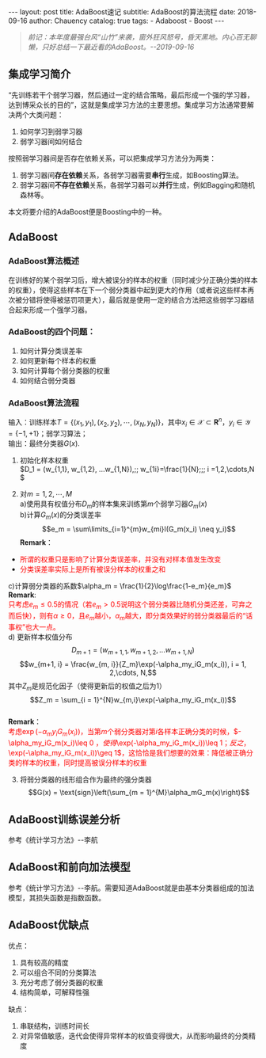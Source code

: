 <head>
    <script src="https://cdn.mathjax.org/mathjax/latest/MathJax.js?config=TeX-AMS-MML_HTMLorMML" type="text/javascript"></script>
    <script type="text/x-mathjax-config">
        MathJax.Hub.Config({
            tex2jax: {
            skipTags: ['script', 'noscript', 'style', 'textarea', 'pre'],
            inlineMath: [['$','$']]
            }
        });
    </script>
</head>
---
layout:     post
title:      AdaBoost速记
subtitle:   AdaBoost的算法流程
date:       2018-09-16
author:     Chauency
catalog: 	 true
tags:
    - Adaboost
    - Boost
---

> *前记：本年度最强台风“山竹”来袭，窗外狂风怒号，昏天黑地。内心百无聊懒，只好总结一下最近看的AdaBoost。--2019-09-16*

## 集成学习简介

“先训练若干个弱学习器，然后通过一定的结合策略，最后形成一个强的学习器，达到博采众长的目的”，这就是集成学习方法的主要思想。集成学习方法通常要解决两个大类问题：

1. 如何学习到弱学习器
2. 弱学习器间如何结合

按照弱学习器间是否存在依赖关系，可以把集成学习方法分为两类：

1. 弱学习器间**存在依赖**关系，各弱学习器需要**串行**生成，如Boosting算法。
2. 弱学习器间**不存在依赖**关系，各弱学习器可以**并行**生成，例如Bagging和随机森林等。

本文将要介绍的AdaBoost便是Boosting中的一种。
## AdaBoost
### AdaBoost算法概述
在训练好的某个弱学习后，增大被误分的样本的权重（同时减少分正确分类的样本的权重），使得这些样本在下一个弱分类器中起到更大的作用（或者说这些样本再次被分错将使得被惩罚项更大），最后就是使用一定的结合方法把这些弱学习器结合起来形成一个强学习器。

### AdaBoost的四个问题：

1. 如何计算分类误差率
2. 如何更新每个样本的权重
3. 如何计算每个弱分类器的权重
4. 如何结合弱分类器

### AdaBoost算法流程
输入：训练样本$T=\{(x_1,y_1),(x_2,y_2),\cdots,(x_N,y_N)\}$，其中$x_i\in\mathcal{X}\subset \textbf{R}^n$，$y_i\in\mathcal{Y} = \{-1,+1\}$；弱学习算法；  
输出：最终分类器$G(x)$.

1. 初始化样本权重  
$D_1 = (w_{1,1}, w_{1,2}, ...w_{1,N}),\;\; w_{1i}=\frac{1}{N};\;\; i =1,2,\cdots,N
$

2. 对$m = 1, 2, \cdots, M$  
a)使用具有权值分布$D_m$的样本集来训练第$m$个弱学习器$G_m(x)$  
b)计算$G_m(x)$的分类误差率 $$e_m = \sum\limits_{i=1}^{m}w_{mi}I(G_m(x_i) \neq y_i)$$
**Remark**：
 -  <font color=red> 所谓的权重只是影响了计算分类误差率，并没有对样本值发生改变</font>
 -  <font color=red> 分类误差率实际上是所有被误分样本的权重之和 </font> 
 
 c)计算弱分类器的系数$\alpha_m = \frac{1}{2}\log\frac{1-e_m}{e_m}$  
 **Remark**:  
 <font color=red> 只考虑$e_m\leq0.5$的情况（若$e_m>0.5$说明这个弱分类器比随机分类还差，可弃之而后快），则有$\alpha\geq0$，且$e_m$越小，$\alpha_m$越大，即分类效果好的弱分类器最后的“话事权”也大一点。</font>   
 d) 更新样本权值分布$$D_{m+1} = (w_{m+1,1}, w_{m+1,2}, ...w_{m+1,N})$$$$w_{m+1, i} = \frac{w_{m, i}}{Z_m}\exp(-\alpha_my_iG_m(x_i)), i = 1, 2,\cdots, N,$$其中$Z_m$是规范化因子（使得更新后的权值之后为1）$$Z_m = \sum_{i = 1}^{N}w_{m,i}\exp(-\alpha_my_iG_m(x_i))$$  
 **Remark**：  
 <font color=red>考虑$\exp(-\alpha_my_iG_m(x_i))$，当第$m$个弱分类器对第$i$各样本正确分类的时候，$-\alpha_my_iG_m(x_i)\leq 0 $，使得$\exp(-\alpha_my_iG_m(x_i))\leq 1$；反之，$\exp(-\alpha_my_iG_m(x_i))\geq 1$，这恰恰是我们想要的效果：降低被正确分类的样本的权重，同时提高被误分样本的权重</font> 
 
3. 将弱分类器的线形组合作为最终的强分类器
 $$G(x) = \text{sign}\left(\sum_{m = 1}^{M}\alpha_mG_m(x)\right)$$
 
 <font color=red> </font>

## AdaBoost训练误差分析
参考《统计学习方法》--李航
## AdaBoost和前向加法模型
参考《统计学习方法》--李航。需要知道AdaBoost就是由基本分类器组成的加法模型，其损失函数是指数函数。
## AdaBoost优缺点
优点： 

1. 具有较高的精度
2. 可以组合不同的分类算法
3. 充分考虑了弱分类器的权重
4. 结构简单，可解释性强

缺点：

1. 串联结构，训练时间长
2. 对异常值敏感，迭代会使得异常样本的权值变得很大，从而影响最终的分类精度


